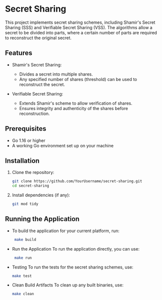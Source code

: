 # Secret Sharing

This project implements secret sharing schemes, including Shamir's Secret Sharing (SSS) and Verifiable Secret Sharing (VSS). The algorithms allow a secret to be divided into parts, where a certain number of parts are required to reconstruct the original secret.

## Features

-   Shamir's Secret Sharing:

    -   Divides a secret into multiple shares.
    -   Any specified number of shares (threshold) can be used to reconstruct the secret.

-   Verifiable Secret Sharing:
    -   Extends Shamir's scheme to allow verification of shares.
    -   Ensures integrity and authenticity of the shares before reconstruction.

## Prerequisites

-   Go 1.16 or higher
-   A working Go environment set up on your machine

## Installation

1. Clone the repository:

    ```bash
    git clone https://github.com/YourUsername/secret-sharing.git
    cd secret-sharing
    ```

2. Install dependencies (if any):
    ```bash
    git mod tidy
    ```

## Running the Application

-   To build the application for your current platform, run:

    ```bash
     make build
    ```

-   Run the Application
    To run the application directly, you can use:

    ```bash
     make run
    ```

-   Testing
    To run the tests for the secret sharing schemes, use:

    ```bash
    make test
    ```

-   Clean Build Artifacts
    To clean up any built binaries, use:

    ```bash
    make clean
    ```
